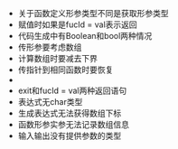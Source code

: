 + 关于函数定义形参类型不同是获取形参类型
+ 赋值时如果是fucId = val表示返回
+ 代码生成中有Boolean和bool两种情况
+ 传形参要考虑数组
+ 计算数组时要减去下界
+ 传指针到相同函数时要恢复
+ 
+ exit和fucId = val两种返回语句
+ 表达式无char类型
+ 生成表达式无法获得数组下标
+ 函数形参实参无法记录数组信息
+ 输入输出没有提供参数的类型